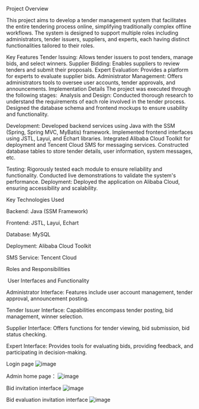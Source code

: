 ﻿Project Overview
 
This project aims to develop a tender management system that facilitates the entire tendering process online, simplifying traditionally complex offline workflows. The system is designed to support multiple roles including administrators, tender issuers, suppliers, and experts, each having distinct functionalities tailored to their roles.

Key Features
Tender Issuing: Allows tender issuers to post tenders, manage bids, and select winners.
Supplier Bidding: Enables suppliers to review tenders and submit their proposals.
Expert Evaluation: Provides a platform for experts to evaluate supplier bids.
Administrator Management: Offers administrators tools to oversee user accounts, tender approvals, and announcements.
Implementation Details
The project was executed through the following stages:
﻿
Analysis and Design:
Conducted thorough research to understand the requirements of each role involved in the tender process.
Designed the database schema and frontend mockups to ensure usability and functionality.

Development:
Developed backend services using Java with the SSM (Spring, Spring MVC, MyBatis) framework.
Implemented frontend interfaces using JSTL, Layui, and Echart libraries.
Integrated Alibaba Cloud Toolkit for deployment and Tencent Cloud SMS for messaging services.
Constructed database tables to store tender details, user information, system messages, etc.

Testing:
Rigorously tested each module to ensure reliability and functionality.
Conducted live demonstrations to validate the system's performance.
Deployment:
Deployed the application on Alibaba Cloud, ensuring accessibility and scalability.

Key Technologies Used

Backend: Java (SSM Framework)

Frontend: JSTL, Layui, Echart

Database: MySQL

Deployment: Alibaba Cloud Toolkit

SMS Service: Tencent Cloud

Roles and Responsibilities

﻿
User Interfaces and Functionality

Administrator Interface: Features include user account management, tender approval, announcement posting.

Tender Issuer Interface: Capabilities encompass tender posting, bid management, winner selection.

Supplier Interface: Offers functions for tender viewing, bid submission, bid status checking.

Expert Interface: Provides tools for evaluating bids, providing feedback, and participating in decision-making.

Login page
﻿![image](https://github.com/user-attachments/assets/7c05982e-c72f-4255-9d01-28a18a892e7a)

Admin home page：
![image](https://github.com/user-attachments/assets/f80c8901-34fe-44df-8990-068a83d3999b)

Bid invitation interface
![image](https://github.com/user-attachments/assets/9f6579d9-04c6-4f8b-a574-0aff18cf6c50)

Bid evaluation invitation interface
![image](https://github.com/user-attachments/assets/1b5427d9-dba7-4b53-b8e3-e60be83264b2)


﻿
